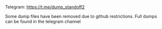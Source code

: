 Telegram: https://t.me/dump_standoff2

Some dump files have been removed due to github restrictions. Full dumps can be found in the telegram channel
